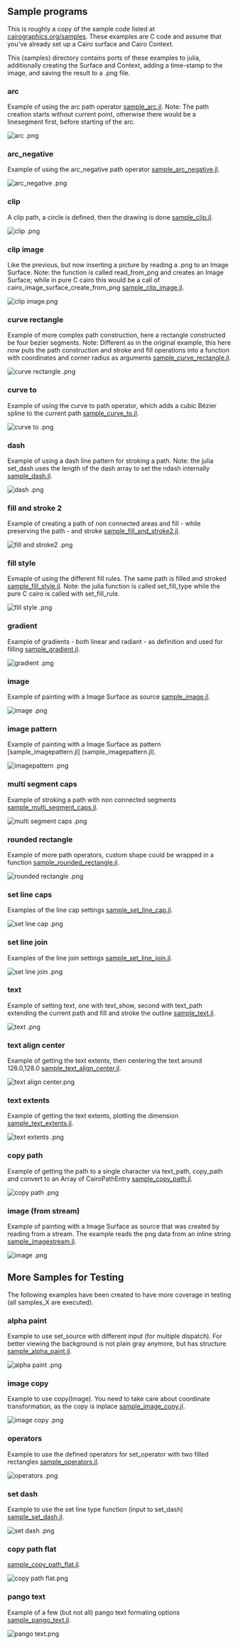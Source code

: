 ## Sample programs #

This is roughly a copy of the sample code listed at [cairographics.org/samples](http://www.cairographics.org/samples/).
These examples are C code and assume that you've already set up a Cairo surface and Cairo Context.

This (samples) directory contains ports of these examples to julia, additionally creating the Surface and Context, adding a time-stamp to the image, and saving the result to a .png file.

### arc #

Example of using the arc path operator [sample_arc.jl](sample_arc.jl).
Note: The path creation starts without current point, otherwise there would be a linesegment first, before starting of the arc.

![arc .png](sample_arc.png "arc example")

### arc_negative #

Example of using the arc_negative path operator [sample_arc_negative.jl](sample_arc_negative.jl).

![arc_negative .png](sample_arc_negative.png "arc negative example")

### clip #

A clip path, a circle is defined, then the drawing is done [sample_clip.jl](sample_clip.jl).

![clip .png](sample_clip.png "clip example")

### clip image #

Like the previous, but now inserting a picture by reading a .png to an Image Surface. Note: the function is called read_from_png and creates an Image Surface; while in pure C cairo this would be a call of cairo_image_surface_create_from_png [sample_clip_image.jl](sample_clip_image.jl).

![clip image.png](sample_clip_image.png "clip image example")

### curve rectangle #

Example of more complex path construction, here a rectangle constructed be four bezier segments. Note: Different as in the original example, this here now puts the path construction and stroke and fill operations into a function with coordinates and corner radius as arguments [sample_curve_rectangle.jl](sample_curve_rectangle.jl).

![curve rectangle .png](sample_curve_rectangle.png "curve rectangle example")

### curve to #

Example of using the curve to path operator, which adds a cubic Bézier spline to the current path [sample_curve_to.jl](sample_curve_to.jl).

![curve to .png](sample_curve_to.png "curve to example")

### dash #

Example of using a dash line pattern for stroking a path. Note: the julia set_dash uses the length of the dash array to set the ndash internally [sample_dash.jl](sample_dash.jl).

![dash .png](sample_dash.png "dash example")

### fill and stroke 2 #

Example of creating a path of non connected areas and fill - while preserving the path - and stroke [sample_fill_and_stroke2.jl](sample_fill_and_stroke2.jl).

![fill and stroke2 .png](sample_fill_and_stroke2.png "fill and stroke2 example")

### fill style #

Exmaple of using the different fill rules. The same path is filled and stroked [sample_fill_style.jl](sample_fill_style.jl). Note: the julia function is called set_fill_type while the pure C cairo is called with set_fill_rule.

![fill style .png](sample_fill_style.png "fill style example")

### gradient #

Example of gradients - both linear and radiant - as definition and used for filling [sample_gradient.jl](sample_gradient.jl).

![gradient .png](sample_gradient.png "gradient example")

### image #

Example of painting with a Image Surface as source [sample_image.jl](sample_image.jl).

![image .png](sample_image.png "image example")

### image pattern #

Example of painting with a Image Surface as pattern [sample_imagepattern.jl] (sample_imagepattern.jl).

![imagepattern .png](sample_imagepattern.png "imagepattern example")

### multi segment caps #

Example of stroking a path with non connected segments [sample_multi_segment_caps.jl](sample_multi_segment_caps.jl).

![multi segment caps .png](sample_multi_segment_caps.png "multi segment caps example")

### rounded rectangle #

Example of more path operators, custom shape could be wrapped in a function [sample_rounded_rectangle.jl](sample_rounded_rectangle.jl).

![rounded rectangle .png](sample_rounded_rectangle.png "rounded rectangle example")

### set line caps

Examples of the line cap settings [sample_set_line_cap.jl](sample_set_line_cap.jl).

![set line cap .png](sample_set_line_cap.png "line caps example")

### set line join

Examples of the line join settings [sample_set_line_join.jl](sample_set_line_join.jl).

![set line join .png](sample_set_line_join.png "line join example")

### text

Example of setting text, one with text_show, second with text_path extending the current path and fill and stroke the outline [sample_text.jl](sample_text.jl).

![text .png](sample_text.png "text example")

### text align center

Example of getting the text extents, then centering the text around 128.0,128.0 [sample_text_align_center.jl](sample_text_align_center.jl).

![text align center.png](sample_text_align_center.png "text align example")

### text extents

Example of getting the text extents, plotting the dimension [sample_text_extents.jl](sample_text_extents.jl).

![text extents .png](sample_text_extents.png "text extents example")

### copy path

Example of getting the path to a single character via text_path, copy_path and convert to an Array of CairoPathEntry [sample_copy_path.jl](sample_copy_path.jl). 

![copy path .png](sample_copy_path.png "copy path example")

### image (from stream)

Example of painting with a Image Surface as source that was created by reading from a stream. The example reads the png data from an inline string [sample_imagestream.jl](sample_imagestream.jl).

![image .png](sample_imagestream.png "imagestream example")

## More Samples for Testing

The following examples have been created to have more coverage in testing (all samples_X are executed).

### alpha paint

Example to use set_source with different input (for multiple dispatch). For better viewing the background is not plain gray anymore, but has structure
[sample_alpha_paint.jl](sample_alpha_paint.jl).

![alpha paint .png](sample_alpha_paint.png "set source example")

### image copy

Example to use copy(Image). You need to take care about coordinate transformation, as the copy is inplace [sample_image_copy.jl](sample_image_copy.jl).

![image copy .png](sample_image_copy.png "image copy example")

### operators

Example to use the defined operators for set_operator with two filled rectangles [sample_operators.jl](sample_operators.jl).

![operators .png](sample_operators.png "operators example")

### set dash

Example to use the set line type function (input to set_dash) [sample_set_dash.jl](sample_set_dash.jl).

![set dash .png](sample_set_dash.png "line type example")

### copy path flat

[sample_copy_path_flat.jl](sample_copy_path_flat.jl). 

![copy path flat.png](sample_copy_path_flat.png "copy path flat example")

### pango text

Example of a few (but not all) pango text formating options [sample_pango_text.jl](sample_pango_text.jl).

![pango text.png](sample_pango_text.png "pango text example")
